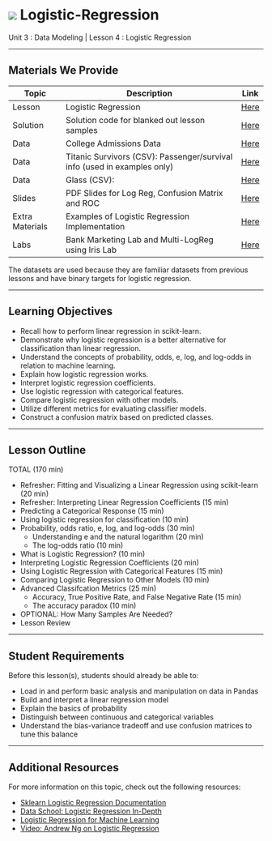 # ![](https://ga-dash.s3.amazonaws.com/production/assets/logo-9f88ae6c9c3871690e33280fcf557f33.png) Logistic-Regression
Unit 3 : Data Modeling | Lesson 4 : Logistic Regression

---

## Materials We Provide

| Topic | Description | Link |
| --- | --- | --- |
| Lesson | Logistic Regression | [Here](./logistic-regression-starter.ipynb) |
| Solution  | Solution code for blanked out lesson samples | [Here](./solution-code/logistic-regression-solution.ipynb) |
| Data | College Admissions Data | [Here](./data/admissions.csv) |
| Data | Titanic Survivors (CSV): Passenger/survival info (used in examples only) | [Here](./data/titanic.csv) |
| Data | Glass (CSV):  | [Here](./data/glass.csv) |
| Slides | PDF Slides for Log Reg, Confusion Matrix and ROC | [Here](./slides/) |
| Extra Materials | Examples of Logistic Regression Implementation | [Here](./examples/) |
| Labs | Bank Marketing Lab and Multi-LogReg using Iris Lab | [Here](./labs/) |

The datasets are used because they are familiar datasets from previous lessons and have binary targets for logistic regression.

---

## Learning Objectives
- Recall how to perform linear regression in scikit-learn.
- Demonstrate why logistic regression is a better alternative for classification than linear regression.
- Understand the concepts of probability, odds, e, log, and log-odds in relation to machine learning.
- Explain how logistic regression works.
- Interpret logistic regression coefficients.
- Use logistic regression with categorical features.
- Compare logistic regression with other models.
- Utilize different metrics for evaluating classifier models.
- Construct a confusion matrix based on predicted classes.

---

## Lesson Outline

TOTAL (170 min)
- Refresher: Fitting and Visualizing a Linear Regression using scikit-learn (20 min)
- Refresher: Interpreting Linear Regression Coefficients (15 min)
- Predicting a Categorical Response (15 min)
- Using logistic regression for classification (10 min)
- Probability, odds ratio, e, log, and log-odds (30 min)
  - Understanding e and the natural logarithm (20 min)
  - The log-odds ratio (10 min)
- What is Logistic Regression? (10 min)
- Interpreting Logistic Regression Coefficients (20 min)
- Using Logistic Regression with Categorical Features (15 min)
- Comparing Logistic Regression to Other Models (10 min)
- Advanced Classifcation Metrics (25 min)
  - Accuracy, True Positive Rate, and False Negative Rate (15 min)
  - The accuracy paradox (10 min)
- OPTIONAL: How Many Samples Are Needed?
- Lesson Review

---

## Student Requirements

Before this lesson(s), students should already be able to:

- Load in and perform basic analysis and manipulation on data in Pandas 
- Build and interpret a linear regression model
- Explain the basics of probability
- Distinguish between continuous and categorical variables
- Understand the bias-variance tradeoff and use confusion matrices to tune this balance

----

## Additional Resources

For more information on this topic, check out the following resources:

- [Sklearn Logistic Regression Documentation](https://www.google.com/url?sa=t&rct=j&q=&esrc=s&source=web&cd=2&cad=rja&uact=8&ved=0ahUKEwj-ytGQkZjVAhWHej4KHaOcCnYQFggzMAE&url=http%3A%2F%2Fscikit-learn.org%2Fstable%2Fmodules%2Fgenerated%2Fsklearn.linear_model.LogisticRegression.html&usg=AFQjCNGpSyUzpbaClG8IQEPJmB63CQZlrg)
- [Data School: Logistic Regression In-Depth](http://www.dataschool.io/guide-to-logistic-regression/)
- [Logistic Regression for Machine Learning](http://machinelearningmastery.com/logistic-regression-for-machine-learning/)
- [Video: Andrew Ng on Logistic Regression](https://www.youtube.com/watch?v=LLx4diIP83I)












